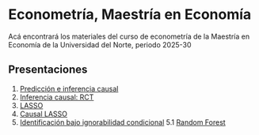 # Econometría, Maestría en Economía
Acá encontrará los materiales del curso de econometría de la Maestría en Economía de la Universidad del Norte, periodo 2025-30

## Presentaciones

1. [Predicción e inferencia causal](https://uninorte-my.sharepoint.com/:b:/g/personal/andresmv_uninorte_edu_co/Ed7fCvbx4PFCki9BecGQjSoBVQOlC8gpbED3hmeqB1MvLQ?e=oAXCWh)
2. [Inferencia causal: RCT](https://uninorte-my.sharepoint.com/:b:/g/personal/andresmv_uninorte_edu_co/EZ5tWk83tuRKqSCSbV1QRjoBaxaoc8hgo_rKD-eC-1LJXg?e=AVz82e)
3. [LASSO](https://uninorte-my.sharepoint.com/:b:/g/personal/andresmv_uninorte_edu_co/ETwK1rDqJHRBuTeT583eYtcBCjydJrGHlIX1WBcvTL7hiw?e=Pt9rRi)
4. [Causal LASSO](https://uninorte-my.sharepoint.com/:b:/g/personal/andresmv_uninorte_edu_co/Ea18_ljIOZRIjm_AIAl1OFMBUI_bWQkPpfs9jb5XFeVajQ?e=57I7Ll)
5. [Identificación bajo ignorabilidad condicional](https://uninorte-my.sharepoint.com/:b:/g/personal/andresmv_uninorte_edu_co/ERbX9oAECP5Ju_qI4e_niiEB2Emvq-DbaMV52mhg19ZeYQ?e=mmUfUq)
   5.1 [Random Forest](https://uninorte-my.sharepoint.com/:b:/g/personal/andresmv_uninorte_edu_co/EdireD7AzdBMiWJF3n6hoiUB11mVxiaP-l_J-bAFodPwzA?e=aOP7dr)

